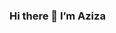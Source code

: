 ### Hi there 👋 I’m Aziza

<!--
**azizamirsaidova/azizamirsaidova** is a ✨ _special_ ✨ repository because its `README.md` (this file) appears on your GitHub profile.

Here are some ideas to get you started:
- 🔭 I’m currently pursuing Master of Science in Artificial Intelligence at Northwestern University.
- 🌱 I’m interested in Artificial Intelligence, in particular, understanding the natural languaga and processing it to develop human like intelligent systems.
- 👯 I’m looking to collaborate on research in Nlp and Nlu.
- 📫 How to reach me: azizakhon@u.northwestern.edu or via LinkedIn.
- ⚡ Fun fact: Outside of academics and tech, I practice fencing, learn foreign languages (currently: Arabic) and read books about behavioral economics and history of science and technology.

-->
